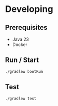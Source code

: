 # Developing

## Prerequisites

* Java 23
* Docker

## Run / Start

```bash
./gradlew bootRun
```

## Test

```bash
./gradlew test
```